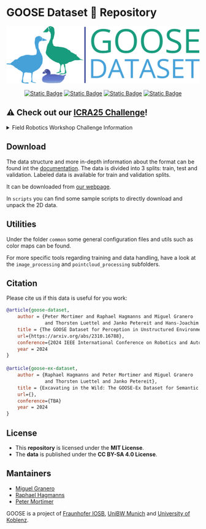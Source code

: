 # GOOSE Dataset :duck: Repository

<!-- ![logo](static/goose_logo_share.jpg) -->
![logo](static/goose_logo.png)

<div align="center">

[![Static Badge](https://img.shields.io/badge/GOOSE-PDF?label=arXiv&color=red&link=https%3A%2F%2Farxiv.org%2Fabs%2F2310.16788)](https://arxiv.org/abs/2310.16788)
[![Static Badge](https://img.shields.io/badge/GOOSE_EX-PDF?label=PDF&color=green&link=https%3A%2F%2Fgoose-dataset.de%2Fimages%2FgooseEx.pdf)](https://goose-dataset.de/images/gooseEx.pdf)
[![Static Badge](https://img.shields.io/badge/GOOSE_Website-Web?label=Website&color=blue&link=https%3A%2F%2Fgoose-dataset.de%2F)](https://goose-dataset.de/)
[![Static Badge](https://img.shields.io/badge/Documentation-Web?label=Docs&color=blue&link=https%3A%2F%2Fgoose-dataset.de%2Fdocs%2F)](https://goose-dataset.de/docs/)

</div>



## :warning: Check out our [ICRA25 Challenge](https://norlab-ulaval.github.io/icra_workshop_field_robotics/#competition)!

<details>

<summary>Field Robotics Workshop Challenge Information</summary>
<br>

This branch currently contains the scripts and tools to work with the GOOSE Dataset and run baseline experiments for the [Field Robotics workshop challenge at ICRA 2025](https://norlab-ulaval.github.io/icra_workshop_field_robotics/#competition).


More information on how to participate can be found in the [Codabench Challenge website]() and the `image_processing` and `pointcloud_processing` subfolders.

### Category Labels for the ICRA25 Challenge

For the challenge, we use the simplified label set listed below. This version of the labels can be downloaded from [here](https://goose-dataset.de/storage/2d_challenge.zip) and used to replace the original ones.

| name                  | label_key | hex     |
|-----------------------|-----------|---------|
| other                 | 0         | #A9A9A9 |
| artificial_structures | 1         | #DE88DE |
| artificial_ground     | 2         | #EBFF3B |
| natural_ground        | 3         | #A1887F |
| obstacle              | 4         | #FFC107 |
| vehicle               | 5         | #F44336 |
| vegetation            | 6         | #4CAF50 |
| human                 | 7         | #8FB0FF |
| sky                   | 8         | #2196F3 |

</details>

## Download

The data structure and more in-depth information about the format can be found int the [documentation](https://goose-dataset.de/docs/dataset-structure/). The data is divided into 3 splits: train, test and validation. Labeled data is available for train and validation splits. 

It can be downloaded from [our webpage](https://goose-dataset.de/docs/setup/#download-dataset). 

In `scripts` you can find some sample scripts to directly download and unpack the 2D data.

## Utilities

Under the folder `common` some general configuration files and utils such as color maps can be found.

For more specific tools regarding training and data handling, have a look at the `image_processing` and `pointcloud_processing` subfolders.

## Citation

Please cite us if this data is useful for you work:

```bibtex
@article{goose-dataset,
    author = {Peter Mortimer and Raphael Hagmanns and Miguel Granero
              and Thorsten Luettel and Janko Petereit and Hans-Joachim Wuensche},
    title = {The GOOSE Dataset for Perception in Unstructured Environments},
    url={https://arxiv.org/abs/2310.16788},
    conference={2024 IEEE International Conference on Robotics and Automation (ICRA)}
    year = 2024
}

@article{goose-ex-dataset,
    author = {Raphael Hagmanns and Peter Mortimer and Miguel Granero
              and Thorsten Luettel and Janko Petereit},
    title = {Excavating in the Wild: The GOOSE-Ex Dataset for Semantic Segmentation},
    url={},
    conference={TBA}
    year = 2024
} 
```

## License

- This **repository** is licensed under the **MIT License**.
- The **data** is published under the **CC BY-SA 4.0 License**.

## Mantainers

- [Miguel Granero](mailto:miguel.granero@iosb.fraunhofer.de)
- [Raphael Hagmanns](mailto:raphael.hagmanns@iosb.fraunhofer.de)
- [Peter Mortimer](mailto:peter.mortimer@unibw.de)

GOOSE is a project of [Fraunhofer IOSB](https://www.iosb.fraunhofer.de/de/kompetenzen/systemtechnik/mess-regelungs-diagnosesysteme.html), [UniBW Munich](https://www.unibw.de/tas) and [University of Koblenz](https://www.uni-koblenz.de/de/informatik/icv/paulus).
